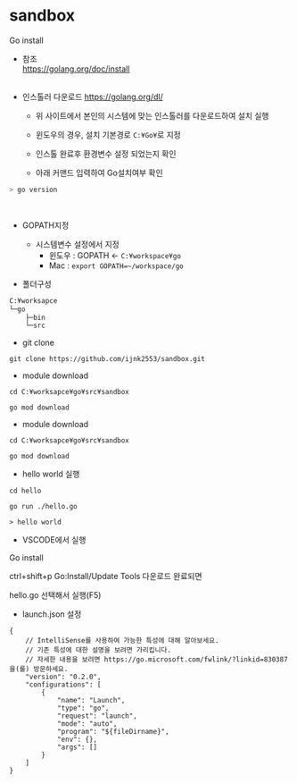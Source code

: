 # sandbox

Go install

* 참조  
https://golang.org/doc/install  
&nbsp;
* 인스톨러 다운로드
https://golang.org/dl/

   - 위 사이트에서 본인의 시스템에 맞는 인스톨러를 다운로드하여 설치 실행

   - 윈도우의 경우, 설치 기본경로 `C:¥Go¥`로 지정

   - 인스톨 완료후 환경변수 설정 되었는지 확인

   - 아래 커맨드 입력하여 Go설치여부 확인

``` bash
> go version
```
&nbsp;
* GOPATH지정 

   - 시스템변수 설정에서 지정
     * 윈도우 : GOPATH <- `C:¥workspace¥go`
     * Mac : `export GOPATH=~/workspace/go`


* 폴더구성
``` cmd
C:¥worksapce
└─go
    ├─bin
    └─src
```
* git clone
```
git clone https://github.com/ijnk2553/sandbox.git
```
* module download
&nbsp;
```
cd C:¥worksapce¥go¥src¥sandbox

go mod download 
```

* module download
&nbsp;
```
cd C:¥worksapce¥go¥src¥sandbox

go mod download 
```

* hello world 실행
&nbsp;
```
cd hello

go run ./hello.go 

> hello world
```

* VSCODE에서 실행

Go install

ctrl+shift+p
Go:Install/Update Tools
다운로드 완료되면

hello.go 선택해서 실행(F5)

* launch.json 설정

```
{
    // IntelliSense를 사용하여 가능한 특성에 대해 알아보세요.
    // 기존 특성에 대한 설명을 보려면 가리킵니다.
    // 자세한 내용을 보려면 https://go.microsoft.com/fwlink/?linkid=830387을(를) 방문하세요.
    "version": "0.2.0",
    "configurations": [
        {
            "name": "Launch",
            "type": "go",
            "request": "launch",
            "mode": "auto",
            "program": "${fileDirname}",
            "env": {},
            "args": []
        }
    ]
}
```

